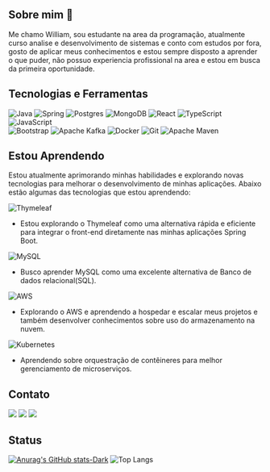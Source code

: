 ## Sobre mim :100:

Me chamo William, sou estudante na area da programação, atualmente curso analise e desenvolvimento de sistemas e conto com estudos por fora, gosto de aplicar meus conhecimentos e estou sempre disposto a aprender o que puder, não possuo experiencia profissional na area e estou em busca da primeira oportunidade.

## Tecnologias e Ferramentas

![Java](https://img.shields.io/badge/java-EB2E2D.svg?style=for-the-badge&logo=openjdk&logoColor=white)  ![Spring](https://img.shields.io/badge/spring-%236DB33F.svg?style=for-the-badge&logo=spring&logoColor=white)  ![Postgres](https://img.shields.io/badge/postgres-%23316192.svg?style=for-the-badge&logo=postgresql&logoColor=white)  ![MongoDB](https://img.shields.io/badge/MongoDB-%234ea94b.svg?style=for-the-badge&logo=mongodb&logoColor=white)  ![React](https://img.shields.io/badge/react-%2320232a.svg?style=for-the-badge&logo=react&logoColor=%2361DAFB)  ![TypeScript](https://img.shields.io/badge/typescript-%23007ACC.svg?style=for-the-badge&logo=typescript&logoColor=white)  ![JavaScript](https://img.shields.io/badge/javascript-%23323330.svg?style=for-the-badge&logo=javascript&logoColor=%23F7DF1E)
</br>
![Bootstrap](https://img.shields.io/badge/bootstrap-%238511FA.svg?style=for-the-badge&logo=bootstrap&logoColor=white)  ![Apache Kafka](https://img.shields.io/badge/Apache%20Kafka-000?style=for-the-badge&logo=apachekafka)  ![Docker](https://img.shields.io/badge/docker-%230db7ed.svg?style=for-the-badge&logo=docker&logoColor=white)  ![Git](https://img.shields.io/badge/git-%23F05033.svg?style=for-the-badge&logo=git&logoColor=white) ![Apache Maven](https://img.shields.io/badge/Apache%20Maven-C71A36?style=for-the-badge&logo=Apache%20Maven&logoColor=white)

## Estou Aprendendo
Estou atualmente aprimorando minhas habilidades e explorando novas tecnologias para melhorar o desenvolvimento de minhas aplicações. Abaixo estão algumas das tecnologias que estou aprendendo:

![Thymeleaf](https://img.shields.io/badge/Thymeleaf-%23005C0F.svg?style=for-the-badge&logo=Thymeleaf&logoColor=white)
</br>
- Estou explorando o Thymeleaf como uma alternativa rápida e eficiente para integrar o front-end diretamente nas minhas aplicações Spring Boot.

![MySQL](https://img.shields.io/badge/mysql-4479A1.svg?style=for-the-badge&logo=mysql&logoColor=white)
</br>
- Busco aprender MySQL como uma excelente alternativa de Banco de dados relacional(SQL).

![AWS](https://img.shields.io/badge/AWS-%23FF9900.svg?style=for-the-badge&logo=amazon-aws&logoColor=white)
</br>
- Explorando o AWS e aprendendo a hospedar e escalar meus projetos e também desenvolver conhecimentos sobre uso do armazenamento na nuvem.

![Kubernetes](https://img.shields.io/badge/kubernetes-%23326ce5.svg?style=for-the-badge&logo=kubernetes&logoColor=white)
</br>
- Aprendendo sobre orquestração de contêineres para melhor gerenciamento de microserviços.

## Contato
<div>
<a href="https://www.instagram.com/wlllm.soares/" target="_blank"><img loading="lazy" src="https://img.shields.io/badge/-Instagram-%23E4405F?style=for-the-badge&logo=instagram&logoColor=white" target="_blank"></a> 
<a href = "mailto:williamsoaresoutlook@gmail.com"><img loading="lazy" src="https://img.shields.io/badge/Gmail-D14836?style=for-the-badge&logo=gmail&logoColor=white" target="_blank"></a> 
<a href="www.linkedin.com/in/william-soares-a006bb272" target="_blank"><img loading="lazy" src="https://img.shields.io/badge/-LinkedIn-%230077B5?style=for-the-badge&logo=linkedin&logoColor=white" target="_blank"></a>   
</div>

## Status
[![Anurag's GitHub stats-Dark](https://github-readme-stats.vercel.app/api?username=williamsoares1&show_icons=true&theme=dark#gh-dark-mode-only)](https://github.com/anuraghazra/github-readme-stats#gh-dark-mode-only) 
![Top Langs](https://github-readme-stats.vercel.app/api/top-langs/?username=williamsoares1&hide_progress=true&theme=dark#gh-dark-mode-only)
